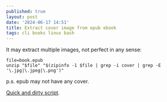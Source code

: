 ```yaml
---
published: true
layout: post
date: '2024-06-17 14:51'
title: Extract cover image from epub ebook
tags: cli books linux bash 
---
```

It may extract multiple images, not perfect in any sense:

    file=book.epub
    unzip "$file" "$(zipinfo -1 $file | grep -i cover | grep -E '\.jpg|\.jpeg|\.png')"

p.s. epub may not have any cover.

[Quick and dirty script](https://raw.githubusercontent.com/brontosaurusrex/bucentaur/master/.experiments/bin/epub2txtMany).
